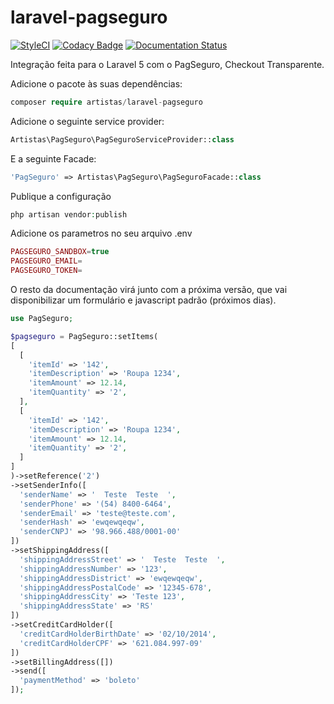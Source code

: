 # laravel-pagseguro
[![StyleCI](https://styleci.io/repos/66557385/shield)](https://styleci.io/repos/66557385)
[![Codacy Badge](https://api.codacy.com/project/badge/Grade/2b049d7be509420c810493c828eb943d)](https://www.codacy.com/app/fernando-bandeira/laravel-pagseguro?utm_source=github.com&amp;utm_medium=referral&amp;utm_content=artistas/laravel-pagseguro&amp;utm_campaign=Badge_Grade)
[![Documentation Status](https://readthedocs.org/projects/laravel-pagseguro/badge/?version=latest)](http://laravel-pagseguro.readthedocs.io/pt/latest/?badge=latest)

Integração feita para o Laravel 5 com o PagSeguro, Checkout Transparente.

Adicione o pacote às suas dependências:
```php
composer require artistas/laravel-pagseguro
```

Adicione o seguinte service provider:
```php
Artistas\PagSeguro\PagSeguroServiceProvider::class
```

E a seguinte Facade:
```php
'PagSeguro' => Artistas\PagSeguro\PagSeguroFacade::class
```

Publique a configuração
```php
php artisan vendor:publish
```

Adicione os parametros no seu arquivo .env
```php
PAGSEGURO_SANDBOX=true
PAGSEGURO_EMAIL=
PAGSEGURO_TOKEN=
```

O resto da documentação virá junto com a próxima versão, que vai disponibilizar um formulário e javascript padrão (próximos dias).

```php
use PagSeguro;

$pagseguro = PagSeguro::setItems(
[
  [
    'itemId' => '142',
    'itemDescription' => 'Roupa 1234',
    'itemAmount' => 12.14,
    'itemQuantity' => '2',
  ],
  [
    'itemId' => '142',
    'itemDescription' => 'Roupa 1234',
    'itemAmount' => 12.14,
    'itemQuantity' => '2',
  ]
]
)->setReference('2')
->setSenderInfo([
  'senderName' => '  Teste  Teste  ',
  'senderPhone' => '(54) 8400-6464',
  'senderEmail' => 'teste@teste.com',
  'senderHash' => 'ewqewqeqw',
  'senderCNPJ' => '98.966.488/0001-00'
])
->setShippingAddress([
  'shippingAddressStreet' => '  Teste  Teste  ',
  'shippingAddressNumber' => '123',
  'shippingAddressDistrict' => 'ewqewqeqw',
  'shippingAddressPostalCode' => '12345-678',
  'shippingAddressCity' => 'Teste 123',
  'shippingAddressState' => 'RS'
])
->setCreditCardHolder([
  'creditCardHolderBirthDate' => '02/10/2014',
  'creditCardHolderCPF' => '621.084.997-09'
])
->setBillingAddress([])
->send([
  'paymentMethod' => 'boleto'
]);
```
